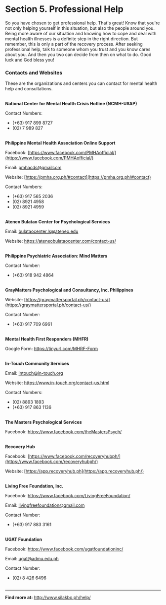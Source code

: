 Section 5. Professional Help
==========

So you have chosen to get professional help. That&#39;s great! Know that you&#39;re not only helping yourself in this situation, but also the people around you. Being more aware of our situation and knowing how to cope and deal with mental health illnesses is a definite step in the right direction. But remember, this is only a part of the recovery process. After seeking professional help, talk to someone whom you trust and you know cares about you. And then you two can decide from then on what to do. Good luck and God bless you!

### Contacts and Websites

These are the organizations and centers you can contact for mental health help and consultations. <br/><br/>

**National Center for Mental Health Crisis Hotline (NCMH-USAP)**

Contact Numbers:

- (+63) 917 899 8727
- (02) 7 989 827 <br/><br/>

**Philippine Mental Health Association Online Support**

Facebook: [https://www.facebook.com/PMHAofficial/](https://www.facebook.com/PMHAofficial/)

Email: [pmhacds@gmailcom](mailto:pmhacds@gmailcom)

Website: [https://pmha.org.ph/#contact](https://pmha.org.ph/#contact)

Contact Numbers:

- (+63) 917 565 2036
- (02) 8921 4958
- (02) 8921 4959 <br/><br/>

**Ateneo Bulatao Center for Psychological Services**

Email: bulataocenter.ls@ateneo.edu

Website: https://ateneobulataocenter.com/contact-us/ <br/><br/>

**Philippine Psychiatric Association: Mind Matters**

Contact Number:

- (+63) 918 942 4864 <br/><br/>

**GrayMatters Psychological and Consultancy, Inc. Philippines**

Website: [https://graymattersportal.ph/contact-us/](https://graymattersportal.ph/contact-us/)

Contact Number:

- (+63) 917 709 6961 <br/><br/>

**Mental Health First Responders (MHFR)**

Google Form: https://tinyurl.com/MHRF-Form <br/><br/>

**In-Touch Community Services**

Email: intouch@in-touch.org

Website: https://www.in-touch.org/contact-us.html

Contact Numbers:

- (02) 8893 1893
- (+63) 917 863 1136 <br/><br/>

**The Masters Psychological Services**

Facebook: https://www.facebook.com/theMastersPsych/ <br/><br/>

**Recovery Hub**

Facebook: [https://www.facebook.com/recoveryhubph/](https://www.facebook.com/recoveryhubph/)

Website: [https://app.recoveryhub.ph](https://app.recoveryhub.ph/) <br/><br/>

**Living Free Foundation, Inc.**

Facebook: https://www.facebook.com/LivingFreeFoundation/

Email: livingfreefoundation@gmail.com

Contact Number:

- (+63) 917 883 3161 <br/><br/>

**UGAT Foundation**

Facebook: https://www.facebook.com/ugatfoundationinc/

Email: ugat@admu.edu.ph

Contact Number:

- (02) 8 426 6496 <br/><br/>

---

**Find more at:**
http://www.silakbo.ph/help/
